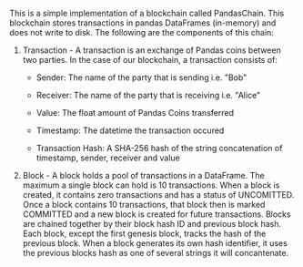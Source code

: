 This is a simple implementation of a blockchain called PandasChain. This blockchain stores transactions in 
pandas DataFrames (in-memory) and does not write to disk. The following are the components of this chain:
1. Transaction - A transaction is an exchange of Pandas coins between two parties. In the case of our blockchain, a transaction 
consists of:
    - Sender: The name of the party that is sending i.e. "Bob"
    
    - Receiver: The name of the party that is receiving i.e. "Alice"
    
    - Value: The float amount of Pandas Coins transferred
    
    - Timestamp: The datetime the transaction occured
    
    - Transaction Hash: A SHA-256 hash of the string concatenation of timestamp, sender, receiver and value
2. Block - A block holds a pool of transactions in a DataFrame. The maximum a single block can hold is 10 transactions. 
When a block is created, it contains zero transactions and has a status of UNCOMITTED. Once a block contains 10 transactions, 
that block then is marked COMMITTED and a new block is created for future transactions. Blocks are chained together by 
their block hash ID and previous block hash. Each block, except the first genesis block, tracks the hash of the previous block. 
When a block generates its own hash identifier, it uses the previous blocks hash as one of several strings it will concantenate. 
